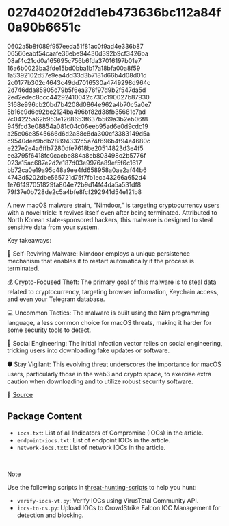 # 027d4020f2dd1eb473636bc112a84f0a90b6651c
0602a5b8f089f957eeda51f81ac0f9ad4e336b87
06566eabf54caafe36ebe94430d392b9cf3426ba
08af4c21cd0a165695c756b6fda37016197b01e7
16a6b0023ba3fde15bd0bba1b17a18bfa00a8f59
1a5392102d57e9ea4dd33d3b7181d66b4d08d01d
2c0177b302c4643c49dd7016530a4749298d964c
2d746dda85805c79b5f6ea376f97d9b2f547da5d
2ed2edec8ccc44292410042c730c190027b87930
3168e996cb20bd7b4208d0864e962a4b70c5a0e7
5b16e9d6e92be2124ba496bf82d38fb35681c7ad
7c04225a62b953e1268653f637b569a3b2eb06f8
945fcd3e08854a081c04c06eeb95ad6e0d9cdc19
a25c06e8545666d6d2a88c8da300cf3383149d5a
c9540dee9bdb28894332c5a74f696b4f94e4680c
e227e2e4a6ffb7280dfe7618be20514823d3e4f5
ee3795f6418fc0cacbe884a8eb803498c2b5776f
023a15ac687e2d2e187d03e9976a89ef5f6c1617
bb72ca0e19a95c48a9ee4fd658958a0ae2af44b6
4743d5202dbe565721d75f7fb1eca43266a652d4
1e76f497051829fa804e72b9d14f44da5a531df8
79f37e0b728de2c5a4bfe8fcf292941d54e121b8

A new macOS malware strain, "Nimdoor," is targeting cryptocurrency users with a novel trick: it revives itself even after being terminated. Attributed to North Korean state-sponsored hackers, this malware is designed to steal sensitive data from your system.

Key takeaways:

🚨 Self-Reviving Malware: Nimdoor employs a unique persistence mechanism that enables it to restart automatically if the process is terminated.

💰 Crypto-Focused Theft: The primary goal of this malware is to steal data related to cryptocurrency, targeting browser information, Keychain access, and even your Telegram database.

💻 Uncommon Tactics: The malware is built using the Nim programming language, a less common choice for macOS threats, making it harder for some security tools to detect.

🎣 Social Engineering: The initial infection vector relies on social engineering, tricking users into downloading fake updates or software.

🛡️ Stay Vigilant: This evolving threat underscores the importance for macOS users, particularly those in the web3 and crypto space, to exercise extra caution when downloading and to utilize robust security software.

🔗 [Source](https://www.sentinelone.com/labs/macos-nimdoor-dprk-threat-actors-target-web3-and-crypto-platforms-with-nim-based-malware/)

## Package Content

- `iocs.txt`: List of all Indicators of Compromise (IOCs) in the article.
- `endpoint-iocs.txt`: List of endpoint IOCs in the article.
- `network-iocs.txt`: List of network IOCs in the article.

<br>

> [!NOTE]
> Use the following scripts in [threat-hunting-scripts](../../threat-hunting-scripts/) to help you hunt:
>
> - `verify-iocs-vt.py`: Verify IOCs using VirusTotal Community API.
> - `iocs-to-cs.py`: Upload IOCs to CrowdStrike Falcon IOC Management for detection and blocking.
